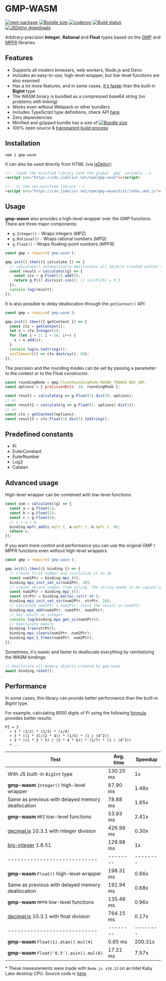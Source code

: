 # GMP-WASM

[![npm package](https://img.shields.io/npm/v/gmp-wasm.svg)](http://npmjs.org/package/gmp-wasm)
[![Bundle size](https://badgen.net/bundlephobia/minzip/gmp-wasm)](https://bundlephobia.com/result?p=gmp-wasm)
[![codecov](https://codecov.io/gh/Daninet/gmp-wasm/branch/master/graph/badge.svg)](https://codecov.io/gh/Daninet/gmp-wasm)
[![Build status](https://github.com/Daninet/gmp-wasm/workflows/Build/badge.svg?branch=master)](https://github.com/Daninet/gmp-wasm/actions)
[![JSDelivr downloads](https://data.jsdelivr.com/v1/package/npm/gmp-wasm/badge)](https://www.jsdelivr.com/package/npm/gmp-wasm)

Arbitrary-precision **Integer**, **Rational** and **Float** types based on the [GMP](https://gmplib.org/) and [MPFR](https://www.mpfr.org/) libraries.

## Features

- Supports all modern browsers, web workers, Node.js and Deno
- Includes an easy-to-use, high-level wrapper, but low-level functions are also exposed
- Has a lot more features, and in some cases, [it's faster](#performance) than the built-in **BigInt** type
- The WASM binary is bundled as a compressed base64 string (no problems with linking)
- Works even without Webpack or other bundlers
- Includes TypeScript type definitions, check API [here](https://paka.dev/npm/gmp-wasm).
- Zero dependencies
- Minified and gzipped bundle has a size of [![Bundle size](https://badgen.net/bundlephobia/minzip/gmp-wasm)](https://bundlephobia.com/result?p=gmp-wasm)
- 100% open source & [transparent build process](https://github.com/Daninet/gmp-wasm/actions)

## Installation

```
npm i gmp-wasm
```

It can also be used directly from HTML (via [jsDelivr](https://www.jsdelivr.com/package/npm/gmp-wasm)):

```html
<!-- loads the minified library into the global `gmp` variable -->
<script src="https://cdn.jsdelivr.net/npm/gmp-wasm"></script>

<!-- or the non-minified library -->
<script src="https://cdn.jsdelivr.net/npm/gmp-wasm/dist/index.umd.js"></script>
```

## Usage

**gmp-wasm** also provides a high-level wrapper over the GMP functions. There are three major components:
- `g.Integer()` - Wraps integers (*MPZ*)
- `g.Rational()` - Wraps rational numbers (*MPQ*)
- `g.Float()` - Wraps floating-point numbers (*MPFR*)

```js
const gmp = require('gmp-wasm');

gmp.init().then(({ calculate }) => {
  // calculate() automatically deallocates all objects created within the callback function
  const result = calculate((g) => {
    const six = g.Float(1).add(5);
    return g.Pi().div(six).sin(); // sin(Pi/6) = 0.5
  });
  console.log(result);
});
```

It is also possible to delay deallocation through the `getContext()` API:

```js
const gmp = require('gmp-wasm');

gmp.init().then(({ getContext }) => {
  const ctx = getContext();
  let x = ctx.Integer(1);
  for (let i = 2; i < 16; i++) {
    x = x.add(i);
  }
  console.log(x.toString());
  setTimeout(() => ctx.destroy(), 50);
});
```

The precision and the rounding modes can be set by passing a parameter to the context or to the Float constructor.

```js
const roundingMode = gmp.FloatRoundingMode.ROUND_TOWARD_NEG_INF;
const options = { precisionBits: 10, roundingMode };

const result = calculate(g => g.Float(1).div(3), options);
// or
const result2 = calculate(g => g.Float(1, options).div(3));
// or
const ctx = getContext(options);
const result3 = ctx.Float(1).div(3).toString();
```

## Predefined constants

- Pi
- EulerConstant
- EulerNumber
- Log2
- Catalan

## Advanced usage

High-level wrapper can be combined with low-level functions:

```js
const sum = calculate((g) => {
  const a = g.Float(1);
  const b = g.Float(2);
  const c = g.Float(0);
  // c = a + b
  binding.mpfr_add(c.mpfr_t, a.mpfr_t, b.mpfr_t, 0);
  return c;
});
```

If you want more control and performance you can use the original GMP / MPFR functions even without high-level wrappers.

```js
const gmp = require('gmp-wasm');

gmp.init().then(({ binding }) => {
  // Create first number and initialize it to 30
  const num1Ptr = binding.mpz_t();
  binding.mpz_init_set_si(num1Ptr, 30);
  // Create second number from string. The string needs to be copied into WASM memory
  const num2Ptr = binding.mpz_t();
  const strPtr = binding.malloc_cstr('40');
  binding.mpz_init_set_str(num2Ptr, strPtr, 10);
  // Calculate num1Ptr + num2Ptr, store the result in num1Ptr
  binding.mpz_add(num1Ptr, num1Ptr, num2Ptr);
  // Get result as integer
  console.log(binding.mpz_get_si(num1Ptr));
  // Deallocate memory
  binding.free(strPtr);
  binding.mpz_clears(num1Ptr, num2Ptr);
  binding.mpz_t_frees(num1Ptr, num2Ptr);
});
```

Sometimes, it's easier and faster to deallocate everything by reinitializing the WASM bindings:
```js
// Deallocate all memory objects created by gmp-wasm
await binding.reset();
```

## Performance

In some cases, this library can provide better performance than the built-in *BigInt* type.

For example, calculating 8000 digits of Pi using the following [formula](http://ajennings.net/blog/a-million-digits-of-pi-in-9-lines-of-javascript.html) provides better results:

```
PI = 3
  + 3 * (1/2) * (1/3) * (1/4)
  + 3 * ((1 * 3)/(2 * 4)) * (1/5) * (1 / (4^2))
  + 3 * ((1 * 3 * 5) / (2 * 4 * 6)) * (1/7) * (1 / (4^3))
  + ...
```

| Test                                                                                | Avg. time | Speedup  |
|-------------------------------------------------------------------------------------|-----------|----------|
| With JS built-in `BigInt` type                                                      | 130.20 ms | 1x       |
| **gmp-wasm** `Integer()` high-level wrapper                                         | 87.90 ms  | 1.48x    |
| Same as previous with delayed memory deallocation                                   | 78.88 ms  | 1.65x    |
| **gmp-wasm** `MPZ` low-level functions                                              | 53.93 ms  | 2.41x    |
| [decimal.js](https://www.npmjs.com/package/decimal.js) 10.3.1 with integer division | 426.99 ms | 0.30x    |
| [big-integer](https://www.npmjs.com/package/big-integer) 1.6.51                     | 129.98 ms | 1x       |
| ----------------------------                                                        | --------  | -------- |
| **gmp-wasm** `Float()` high-level wrapper                                           | 198.31 ms | 0.66x    |
| Same as previous with delayed memory deallocation                                   | 191.94 ms | 0.68x    |
| **gmp-wasm** `MPFR` low-level functions                                             | 135.49 ms | 0.96x    |
| [decimal.js](https://www.npmjs.com/package/decimal.js) 10.3.1 with float division   | 764.15 ms | 0.17x    |
| ----------------------------                                                        | --------  | -------- |
| **gmp-wasm** `Float(1).atan().mul(4)`                                               | 0.65 ms   | 200.31x  |
| **gmp-wasm** `Float('0.5').asin().mul(6)`                                           | 17.21 ms  | 7.57x    |


\* These measurements were made with `Node.js v16.13` on an Intel Kaby Lake desktop CPU. Source code is [here](https://github.com/Daninet/gmp-wasm/blob/master/benchmark/calcpi.js).
